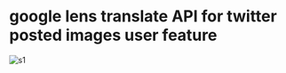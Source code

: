 # google lens translate API for twitter posted images user feature

![s1](https://github.com/c4pt000/google/releases/download/api/google-translate-twitter.png)
